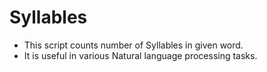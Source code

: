 # Syllables

* This script counts number of Syllables in given word.
* It is useful in various Natural language processing tasks.